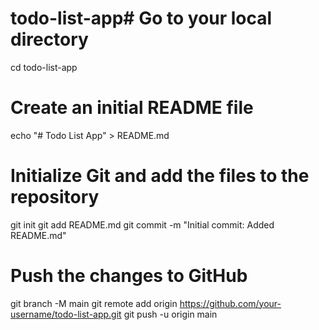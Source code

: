 # todo-list-app# Go to your local directory
cd todo-list-app

# Create an initial README file
echo "# Todo List App" > README.md

# Initialize Git and add the files to the repository
git init
git add README.md
git commit -m "Initial commit: Added README.md"

# Push the changes to GitHub
git branch -M main
git remote add origin https://github.com/your-username/todo-list-app.git
git push -u origin main
